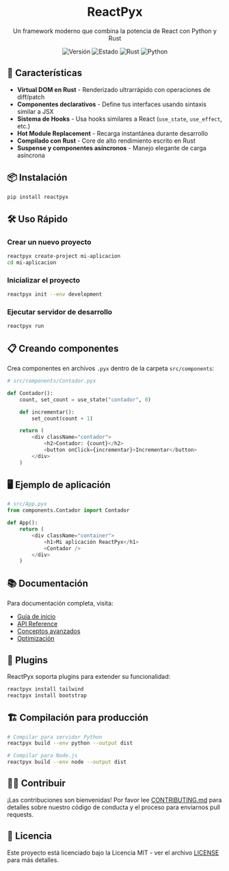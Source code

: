 <div align="center">

  <h1>ReactPyx</h1>
  <p>Un framework moderno que combina la potencia de React con Python y Rust</p>
  
  <div>
    <img src="https://img.shields.io/badge/versión-0.1.0-blue" alt="Versión">
    <img src="https://img.shields.io/badge/estado-alpha-orange" alt="Estado">
    <img src="https://img.shields.io/badge/rust-1.75+-orange" alt="Rust">
    <img src="https://img.shields.io/badge/python-3.8+-blue" alt="Python">
  </div>
</div>

## 🚀 Características

- **Virtual DOM en Rust** - Renderizado ultrarrápido con operaciones de diff/patch
- **Componentes declarativos** - Define tus interfaces usando sintaxis similar a JSX
- **Sistema de Hooks** - Usa hooks similares a React (`use_state`, `use_effect`, etc.)
- **Hot Module Replacement** - Recarga instantánea durante desarrollo
- **Compilado con Rust** - Core de alto rendimiento escrito en Rust
- **Suspense y componentes asíncronos** - Manejo elegante de carga asíncrona

## 📦 Instalación

```bash
pip install reactpyx
```

## 🛠️ Uso Rápido

### Crear un nuevo proyecto

```bash
reactpyx create-project mi-aplicacion
cd mi-aplicacion
```

### Inicializar el proyecto

```bash
reactpyx init --env development
```

### Ejecutar servidor de desarrollo

```bash
reactpyx run
```

## 📋 Creando componentes

Crea componentes en archivos `.pyx` dentro de la carpeta `src/components`:

```python
# src/components/Contador.pyx

def Contador():
    count, set_count = use_state("contador", 0)

    def incrementar():
        set_count(count + 1)

    return (
        <div className="contador">
            <h2>Contador: {count}</h2>
            <button onClick={incrementar}>Incrementar</button>
        </div>
    )
```

## 🖥️ Ejemplo de aplicación

```python
# src/App.pyx
from components.Contador import Contador

def App():
    return (
        <div className="container">
            <h1>Mi aplicación ReactPyx</h1>
            <Contador />
        </div>
    )
```

## 📚 Documentación

Para documentación completa, visita:

- [Guía de inicio](docs/guia-inicio.md)
- [API Reference](docs/api-reference.md)
- [Conceptos avanzados](docs/conceptos-avanzados.md)
- [Optimización](docs/optimizacion.md)

## 🧩 Plugins

ReactPyx soporta plugins para extender su funcionalidad:

```bash
reactpyx install tailwind
reactpyx install bootstrap
```

## 🏗️ Compilación para producción

```bash
# Compilar para servidor Python
reactpyx build --env python --output dist

# Compilar para Node.js
reactpyx build --env node --output dist
```

## 👨‍💻 Contribuir

¡Las contribuciones son bienvenidas! Por favor lee [CONTRIBUTING.md](CONTRIBUTING.md) para detalles sobre nuestro código de conducta y el proceso para enviarnos pull requests.

## 📄 Licencia

Este proyecto está licenciado bajo la Licencia MIT - ver el archivo [LICENSE](LICENSE) para más detalles.

